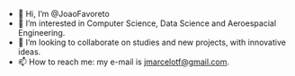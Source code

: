 - 👋 Hi, I’m @JoaoFavoreto
- 👀 I’m interested in Computer Science, Data Science and Aeroespacial Engineering.
- 💞️ I’m looking to collaborate on studies and new projects, with innovative ideas.
- 📫 How to reach me: my e-mail is jmarcelotf@gmail.com.

<!---
JoaoFavoreto/JoaoFavoreto is a ✨ special ✨ repository because its `README.md` (this file) appears on your GitHub profile.
You can click the Preview link to take a look at your changes.
--->
